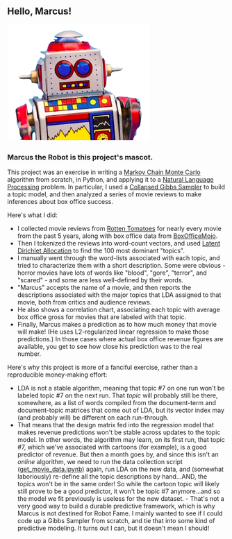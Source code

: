 ## Hello, Marcus! 
![Marcus](img/marcus2.png)
### Marcus the Robot is this project's mascot.  

This project was an exercise in writing a [Markov Chain Monte Carlo](https://en.wikipedia.org/wiki/Markov_chain_Monte_Carlo) algorithm from scratch, in Python, and applying it to a [Natural Language Processing](https://en.wikipedia.org/wiki/Natural_language_processing) problem.  In particular, I used a [Collapsed Gibbs Sampler](https://en.wikipedia.org/wiki/Gibbs_sampling#Collapsed_Gibbs_sampler) to build a topic model, and then analyzed a series of movie reviews to make inferences about box office success.  

Here's what I did:  

- I collected movie reviews from [Rotten Tomatoes](http://www.rottentomatoes.com/) for nearly every movie from the past 5 years, along with box office data from [BoxOfficeMojo](http://www.boxofficemojo.com/).
- Then I tokenized the reviews into word-count vectors, and used [Latent Dirichlet Allocation](https://en.wikipedia.org/wiki/Latent_Dirichlet_allocation) to find the 100 most dominant "topics".  
- I manually went through the word-lists associated with each topic, and tried to characterize them with a short description.  Some were obvious - horror movies have lots of words like "blood", "gore", "terror", and "scared" - and some are less well-defined by their words.  
- "Marcus" accepts the name of a movie, and then reports the descriptions associated with the major topics that LDA assigned to that movie, both from critics and audience reviews.  
- He also shows a correlation chart, associating each topic with average box office gross for movies that are labeled with that topic.
- Finally, Marcus makes a prediction as to how much money that movie will make!  (He uses L2-regularized linear regression to make those predictions.)  In those cases where actual box office revenue figures are available, you get to see how close his prediction was to the real number.  

Here's why this project is more of a fanciful exercise, rather than a reproducible money-making effort:  
- LDA is not a stable algorithm, meaning that topic #7 on one run won't be labeled topic #7 on the next run.  That *topic* will probably still be there, somewhere, as a list of words compiled from the document-term and document-topic matrices that come out of LDA, but its vector index may (and probably will) be different on each run-through.  
- That means that the design matrix fed into the regression model that makes revenue predictions won't be stable across updates to the topic model.  In other words, the algorithm may learn, on its first run, that topic #7, which we've associated with cartoons (for example), is a good predictor of revenue.  But then a month goes by, and since this isn't an *online* algorithm, we need to run the data collection script ([get\_movie\_data.ipynb](https://github.com/andrewreece/hellomarcus/blob/master/get_movie_data.ipynb)) again, run LDA on the new data, and (somewhat laboriously) re-define all the topic descriptions by hand...AND, the topics won't be in the same order!  So while the cartoon topic will likely still prove to be a good predictor, it won't be topic #7 anymore...and so the model we fit previously is useless for the new dataset.  - That's not a very good way to build a durable predictive framework, which is why Marcus is not destined for Robot Fame.  I mainly wanted to see if I could code up a Gibbs Sampler from scratch, and tie that into some kind of predictive modeling.  It turns out I can, but it doesn't mean I should!
